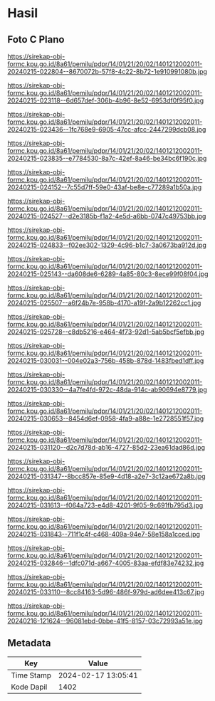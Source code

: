 # Hasil

## Foto C Plano

https://sirekap-obj-formc.kpu.go.id/8a61/pemilu/pdpr/14/01/21/20/02/1401212002011-20240215-022804--8670072b-57f8-4c22-8b72-1e910991080b.jpg

https://sirekap-obj-formc.kpu.go.id/8a61/pemilu/pdpr/14/01/21/20/02/1401212002011-20240215-023118--6d657def-306b-4b96-8e52-6953df0f95f0.jpg

https://sirekap-obj-formc.kpu.go.id/8a61/pemilu/pdpr/14/01/21/20/02/1401212002011-20240215-023436--1fc768e9-6905-47cc-afcc-2447299dcb08.jpg

https://sirekap-obj-formc.kpu.go.id/8a61/pemilu/pdpr/14/01/21/20/02/1401212002011-20240215-023835--e7784530-8a7c-42ef-8a46-be34bc6f190c.jpg

https://sirekap-obj-formc.kpu.go.id/8a61/pemilu/pdpr/14/01/21/20/02/1401212002011-20240215-024152--7c55d7ff-59e0-43af-be8e-c77289a1b50a.jpg

https://sirekap-obj-formc.kpu.go.id/8a61/pemilu/pdpr/14/01/21/20/02/1401212002011-20240215-024527--d2e3185b-f1a2-4e5d-a6bb-0747c49753bb.jpg

https://sirekap-obj-formc.kpu.go.id/8a61/pemilu/pdpr/14/01/21/20/02/1401212002011-20240215-024833--f02ee302-1329-4c96-b1c7-3a0673ba912d.jpg

https://sirekap-obj-formc.kpu.go.id/8a61/pemilu/pdpr/14/01/21/20/02/1401212002011-20240215-025143--da608de6-6289-4a85-80c3-8ece99f08f04.jpg

https://sirekap-obj-formc.kpu.go.id/8a61/pemilu/pdpr/14/01/21/20/02/1401212002011-20240215-025507--a6f24b7e-958b-4170-a19f-2a9b12262cc1.jpg

https://sirekap-obj-formc.kpu.go.id/8a61/pemilu/pdpr/14/01/21/20/02/1401212002011-20240215-025728--c8db5216-e464-4f73-92d1-5ab5bcf5efbb.jpg

https://sirekap-obj-formc.kpu.go.id/8a61/pemilu/pdpr/14/01/21/20/02/1401212002011-20240215-030031--004e02a3-756b-458b-878d-1483fbed1dff.jpg

https://sirekap-obj-formc.kpu.go.id/8a61/pemilu/pdpr/14/01/21/20/02/1401212002011-20240215-030330--4a7fe4fd-972c-48da-914c-ab90694e8779.jpg

https://sirekap-obj-formc.kpu.go.id/8a61/pemilu/pdpr/14/01/21/20/02/1401212002011-20240215-030653--8454d6ef-0958-4fa9-a88e-1e2728551f57.jpg

https://sirekap-obj-formc.kpu.go.id/8a61/pemilu/pdpr/14/01/21/20/02/1401212002011-20240215-031120--d2c7d78d-ab16-4727-85d2-23ea61dad86d.jpg

https://sirekap-obj-formc.kpu.go.id/8a61/pemilu/pdpr/14/01/21/20/02/1401212002011-20240215-031347--8bcc857e-85e9-4d18-a2e7-3c12ae672a8b.jpg

https://sirekap-obj-formc.kpu.go.id/8a61/pemilu/pdpr/14/01/21/20/02/1401212002011-20240215-031613--f064a723-e4d8-4201-9f05-9c691fb795d3.jpg

https://sirekap-obj-formc.kpu.go.id/8a61/pemilu/pdpr/14/01/21/20/02/1401212002011-20240215-031843--711f1c4f-c468-409a-94e7-58e158a1cced.jpg

https://sirekap-obj-formc.kpu.go.id/8a61/pemilu/pdpr/14/01/21/20/02/1401212002011-20240215-032846--1dfc071d-a667-4005-83aa-efdf83e74232.jpg

https://sirekap-obj-formc.kpu.go.id/8a61/pemilu/pdpr/14/01/21/20/02/1401212002011-20240215-033110--8cc84163-5d96-486f-979d-ad6dee413c67.jpg

https://sirekap-obj-formc.kpu.go.id/8a61/pemilu/pdpr/14/01/21/20/02/1401212002011-20240216-121624--96081ebd-0bbe-41f5-8157-03c72993a51e.jpg


## Metadata

| Key        | Value               |
| ---------- | ------------------- |
| Time Stamp | 2024-02-17 13:05:41 |
| Kode Dapil | 1402                |



